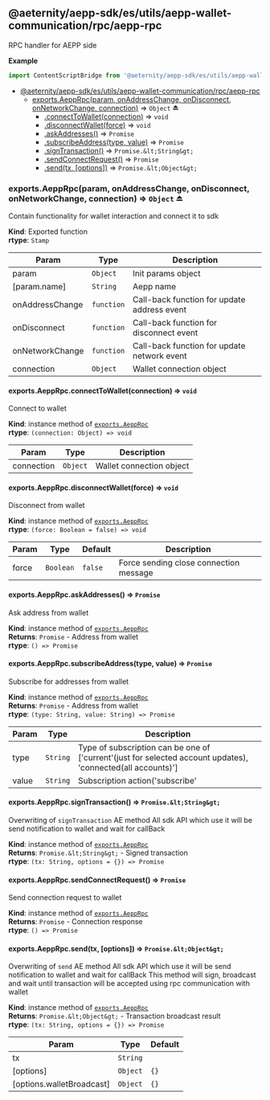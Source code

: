 <a id="module_@aeternity/aepp-sdk/es/utils/aepp-wallet-communication/rpc/aepp-rpc"></a>

## @aeternity/aepp-sdk/es/utils/aepp-wallet-communication/rpc/aepp-rpc
RPC handler for AEPP side

**Example**  
```js
import ContentScriptBridge from '@aeternity/aepp-sdk/es/utils/aepp-wallet-communication/rpc/aepp-rpc'
```

* [@aeternity/aepp-sdk/es/utils/aepp-wallet-communication/rpc/aepp-rpc](#module_@aeternity/aepp-sdk/es/utils/aepp-wallet-communication/rpc/aepp-rpc)
    * [exports.AeppRpc(param, onAddressChange, onDisconnect, onNetworkChange, connection)](#exp_module_@aeternity/aepp-sdk/es/utils/aepp-wallet-communication/rpc/aepp-rpc--exports.AeppRpc) ⇒ `Object` ⏏
        * [.connectToWallet(connection)](#module_@aeternity/aepp-sdk/es/utils/aepp-wallet-communication/rpc/aepp-rpc--exports.AeppRpc+connectToWallet) ⇒ `void`
        * [.disconnectWallet(force)](#module_@aeternity/aepp-sdk/es/utils/aepp-wallet-communication/rpc/aepp-rpc--exports.AeppRpc+disconnectWallet) ⇒ `void`
        * [.askAddresses()](#module_@aeternity/aepp-sdk/es/utils/aepp-wallet-communication/rpc/aepp-rpc--exports.AeppRpc+askAddresses) ⇒ `Promise`
        * [.subscribeAddress(type, value)](#module_@aeternity/aepp-sdk/es/utils/aepp-wallet-communication/rpc/aepp-rpc--exports.AeppRpc+subscribeAddress) ⇒ `Promise`
        * [.signTransaction()](#module_@aeternity/aepp-sdk/es/utils/aepp-wallet-communication/rpc/aepp-rpc--exports.AeppRpc+signTransaction) ⇒ `Promise.&lt;String&gt;`
        * [.sendConnectRequest()](#module_@aeternity/aepp-sdk/es/utils/aepp-wallet-communication/rpc/aepp-rpc--exports.AeppRpc+sendConnectRequest) ⇒ `Promise`
        * [.send(tx, [options])](#module_@aeternity/aepp-sdk/es/utils/aepp-wallet-communication/rpc/aepp-rpc--exports.AeppRpc+send) ⇒ `Promise.&lt;Object&gt;`

<a id="exp_module_@aeternity/aepp-sdk/es/utils/aepp-wallet-communication/rpc/aepp-rpc--exports.AeppRpc"></a>

### exports.AeppRpc(param, onAddressChange, onDisconnect, onNetworkChange, connection) ⇒ `Object` ⏏
Contain functionality for wallet interaction and connect it to sdk

**Kind**: Exported function  
**rtype**: `Stamp`

| Param | Type | Description |
| --- | --- | --- |
| param | `Object` | Init params object |
| [param.name] | `String` | Aepp name |
| onAddressChange | `function` | Call-back function for update address event |
| onDisconnect | `function` | Call-back function for disconnect event |
| onNetworkChange | `function` | Call-back function for update network event |
| connection | `Object` | Wallet connection object |

<a id="module_@aeternity/aepp-sdk/es/utils/aepp-wallet-communication/rpc/aepp-rpc--exports.AeppRpc+connectToWallet"></a>

#### exports.AeppRpc.connectToWallet(connection) ⇒ `void`
Connect to wallet

**Kind**: instance method of [`exports.AeppRpc`](#exp_module_@aeternity/aepp-sdk/es/utils/aepp-wallet-communication/rpc/aepp-rpc--exports.AeppRpc)  
**rtype**: `(connection: Object) => void`

| Param | Type | Description |
| --- | --- | --- |
| connection | `Object` | Wallet connection object |

<a id="module_@aeternity/aepp-sdk/es/utils/aepp-wallet-communication/rpc/aepp-rpc--exports.AeppRpc+disconnectWallet"></a>

#### exports.AeppRpc.disconnectWallet(force) ⇒ `void`
Disconnect from wallet

**Kind**: instance method of [`exports.AeppRpc`](#exp_module_@aeternity/aepp-sdk/es/utils/aepp-wallet-communication/rpc/aepp-rpc--exports.AeppRpc)  
**rtype**: `(force: Boolean = false) => void`

| Param | Type | Default | Description |
| --- | --- | --- | --- |
| force | `Boolean` | <code>false</code> | Force sending close connection message |

<a id="module_@aeternity/aepp-sdk/es/utils/aepp-wallet-communication/rpc/aepp-rpc--exports.AeppRpc+askAddresses"></a>

#### exports.AeppRpc.askAddresses() ⇒ `Promise`
Ask address from wallet

**Kind**: instance method of [`exports.AeppRpc`](#exp_module_@aeternity/aepp-sdk/es/utils/aepp-wallet-communication/rpc/aepp-rpc--exports.AeppRpc)  
**Returns**: `Promise` - Address from wallet  
**rtype**: `() => Promise`
<a id="module_@aeternity/aepp-sdk/es/utils/aepp-wallet-communication/rpc/aepp-rpc--exports.AeppRpc+subscribeAddress"></a>

#### exports.AeppRpc.subscribeAddress(type, value) ⇒ `Promise`
Subscribe for addresses from wallet

**Kind**: instance method of [`exports.AeppRpc`](#exp_module_@aeternity/aepp-sdk/es/utils/aepp-wallet-communication/rpc/aepp-rpc--exports.AeppRpc)  
**Returns**: `Promise` - Address from wallet  
**rtype**: `(type: String, value: String) => Promise`

| Param | Type | Description |
| --- | --- | --- |
| type | `String` | Type of subscription can be one of ['current'(just for selected account updates), 'connected(all accounts)'] |
| value | `String` | Subscription action('subscribe'|'unsubscribe') |

<a id="module_@aeternity/aepp-sdk/es/utils/aepp-wallet-communication/rpc/aepp-rpc--exports.AeppRpc+signTransaction"></a>

#### exports.AeppRpc.signTransaction() ⇒ `Promise.&lt;String&gt;`
Overwriting of `signTransaction` AE method
All sdk API which use it will be send notification to wallet and wait for callBack

**Kind**: instance method of [`exports.AeppRpc`](#exp_module_@aeternity/aepp-sdk/es/utils/aepp-wallet-communication/rpc/aepp-rpc--exports.AeppRpc)  
**Returns**: `Promise.&lt;String&gt;` - Signed transaction  
**rtype**: `(tx: String, options = {}) => Promise`
<a id="module_@aeternity/aepp-sdk/es/utils/aepp-wallet-communication/rpc/aepp-rpc--exports.AeppRpc+sendConnectRequest"></a>

#### exports.AeppRpc.sendConnectRequest() ⇒ `Promise`
Send connection request to wallet

**Kind**: instance method of [`exports.AeppRpc`](#exp_module_@aeternity/aepp-sdk/es/utils/aepp-wallet-communication/rpc/aepp-rpc--exports.AeppRpc)  
**Returns**: `Promise` - Connection response  
**rtype**: `() => Promise`
<a id="module_@aeternity/aepp-sdk/es/utils/aepp-wallet-communication/rpc/aepp-rpc--exports.AeppRpc+send"></a>

#### exports.AeppRpc.send(tx, [options]) ⇒ `Promise.&lt;Object&gt;`
Overwriting of `send` AE method
All sdk API which use it will be send notification to wallet and wait for callBack
This method will sign, broadcast and wait until transaction will be accepted using rpc communication with wallet

**Kind**: instance method of [`exports.AeppRpc`](#exp_module_@aeternity/aepp-sdk/es/utils/aepp-wallet-communication/rpc/aepp-rpc--exports.AeppRpc)  
**Returns**: `Promise.&lt;Object&gt;` - Transaction broadcast result  
**rtype**: `(tx: String, options = {}) => Promise`

| Param | Type | Default |
| --- | --- | --- |
| tx | `String` |  | 
| [options] | `Object` | <code>{}</code> | 
| [options.walletBroadcast] | `Object` | <code>{}</code> | 

